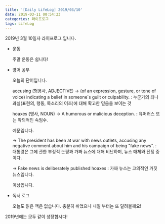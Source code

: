 ```yaml
---
title: '[Daily LifeLog] 2019/03/10'
date: 2019-03-11 00:54:23
categories: 라이프로그
tags: LifeLog
---
```


2019년 3월 10일자 라이프로그 입니다.

- 운동

  주말 운동은 쉽니다!

- 영어 공부

  오늘의 단어입니다.

  accusing (형용사, ADJECTIVE)
	-> (of an expression, gesture, or tone of voice) indicating a belief in someone`s guilt or culpability.
	: 누군가의 죄나 과실(표현의, 행동, 목소리의 어조)에 대해 확고한 믿음을 보이는 것

  hoaxes (명사, NOUN)
	-> A humorous or malicious deception.
	: 유머러스 또는 악의적인 속임수.

	예문입니다.

	-> The president has been at war with news outlets, accusing any negative comment about him and his campaign of being "fake news".
	: 대통령은 그에 관한 부정적 논평과 가짜 뉴스에 대해 비난하며, 뉴스 매체와 전쟁 중이다.

	-> Fake news is deliberately published hoaxes
	: 가짜 뉴스는 고의적인 거짓 뉴스입니다. 

	이상입니다.

- 독서 로그

	오늘도 읽은 책은 없습니다.
	충분히 쉬었으니 내일 부터는 또 달려볼께요!

2019년에는 모두 같이 성장합시다!
